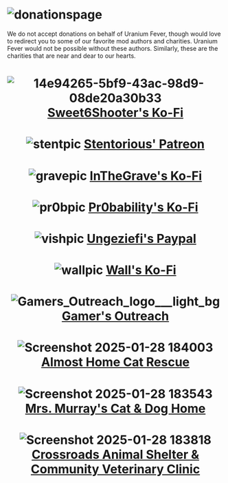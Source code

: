 # ![donationspage](https://github.com/user-attachments/assets/33bef0b9-b1ea-4d01-979e-8053dcb97dc2)

We do not accept donations on behalf of Uranium Fever, though would love to redirect you to some of our favorite mod authors and charities. Uranium Fever would not be possible without these authors. Similarly, these are the charities that are near and dear to our hearts.

# <p align="center"> ![14e94265-5bf9-43ac-98d9-08de20a30b33](https://github.com/user-attachments/assets/9ed3ec94-f4db-4260-af5b-1cf39bf7e4ad) [Sweet6Shooter's Ko-Fi](https://ko-fi.com/sweetsixshooter) </p>

# <p align="center"> ![stentpic](https://github.com/user-attachments/assets/340bb0d1-4daf-4a21-9b0d-d279fcac4f41) [Stentorious' Patreon](https://www.patreon.com/stentorious) </p>

# <p align="center"> ![gravepic](https://github.com/user-attachments/assets/080e4481-cc72-425a-98d7-8a3423455e18) [InTheGrave's Ko-Fi](https://ko-fi.com/gravy19125) </p>

# <p align="center"> ![pr0bpic](https://github.com/user-attachments/assets/72f6b5b1-61ca-4cb3-9d93-df0223053af6) [Pr0bability's Ko-Fi](https://ko-fi.com/pr0bability) </p>

# <p align="center"> ![vishpic](https://github.com/user-attachments/assets/59a481e6-880f-4de7-b034-59db1c18428d) [Ungeziefi's Paypal](https://www.paypal.com/paypalme/Ungeziefi) </p>

# <p align="center"> ![wallpic](https://github.com/user-attachments/assets/ea7aaac3-7dbf-4c29-95e4-2460145037d3) [Wall's Ko-Fi](https://ko-fi.com/wall_sogb) </p>

# <p align="center"> ![Gamers_Outreach_logo___light_bg](https://github.com/user-attachments/assets/b83d75a6-92cb-4d48-b30d-b4814f9df51d) [Gamer's Outreach](https://gamersoutreach.org/donate/) </p>

# <p align="center"> ![Screenshot 2025-01-28 184003](https://github.com/user-attachments/assets/2ba0ccaf-956c-460e-a5ed-4e93c0660291) [Almost Home Cat Rescue](https://donorbox.org/one-time-donation-129) </p>

# <p align="center"> ![Screenshot 2025-01-28 183543](https://github.com/user-attachments/assets/a953c79d-b123-4dc1-a4a5-0230a97272b2) [Mrs. Murray's Cat & Dog Home](https://mrsmurrays.co.uk/donate) </p>

# <p align="center"> ![Screenshot 2025-01-28 183818](https://github.com/user-attachments/assets/8453380f-c2c1-4b50-af1f-076a10544dce) [Crossroads Animal Shelter & Community Veterinary Clinic](https://crossroadsshelter.org/donate) </p>
